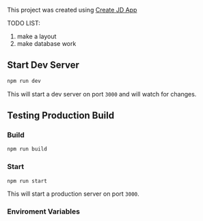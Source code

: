 This project was created using [Create JD App](https://github.com/OrJDev/create-jd-app)


TODO LIST:
1. make a layout 
2. make database work


## Start Dev Server

```bash
npm run dev
```

This will start a dev server on port `3000` and will watch for changes.

## Testing Production Build

### Build

```bash
npm run build
```

### Start

```bash
npm run start
```

This will start a production server on port `3000`.

### Enviroment Variables
